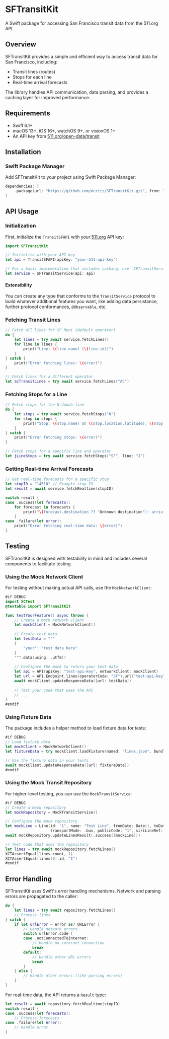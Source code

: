 # SFTransitKit

A Swift package for accessing San Francisco transit data from the 511.org API.

## Overview

SFTransitKit provides a simple and efficient way to access transit data for San Francisco, including:

- Transit lines (routes)
- Stops for each line
- Real-time arrival forecasts

The library handles API communication, data parsing, and provides a caching layer for improved performance.

## Requirements

- Swift 6.1+
- macOS 13+, iOS 16+, watchOS 9+, or visionOS 1+
- An API key from [511.org/open-data/transit](https://511.org/open-data/transit)

## Installation

### Swift Package Manager

Add SFTransitKit to your project using Swift Package Manager:

```swift
dependencies: [
    .package(url: "https://github.com/mcritz/SFTransitKit.git", from: "1.0.0")
]
```

## API Usage

### Initialization

First, initialize the `TransitSFAPI` with your [511.org](https://511.org/open-data/transit) API key:

```swift
import SFTransitKit

// Initialize with your API key
let api = TransitSFAPI(apiKey: "your-511-api-key")

// For a basic implemetation that includes caching, use `SFTransitService`
let service = SFTransitService(api: api)
```

#### Extensibility

You can create any type that conforms to the `TransitService` protocol to build whatever additional features you want, like adding data persistance, further protocol conformances, `@Observable`, etc.

### Fetching Transit Lines

```swift
// Fetch all lines for SF Muni (default operator)
do {
    let lines = try await service.fetchLines()
    for line in lines {
        print("Line: \(line.name) (\(line.id))")
    }
} catch {
    print("Error fetching lines: \(error)")
}

// Fetch lines for a different operator
let acTransitLines = try await service.fetchLines("AC")
```

### Fetching Stops for a Line

```swift
// Fetch stops for the N-Judah line
do {
    let stops = try await service.fetchStops("N")
    for stop in stops {
        print("Stop: \(stop.name) at \(stop.location.latitude), \(stop.location.longitude)")
    }
} catch {
    print("Error fetching stops: \(error)")
}

// Fetch stops for a specific line and operator
let jLineStops = try await service.fetchStops("SF", line: "J")
```

### Getting Real-time Arrival Forecasts

```swift
// Get real-time forecasts for a specific stop
let stopID = "14510" // Example stop ID
let result = await service.fetchRealtime(stopID)

switch result {
case .success(let forecasts):
    for forecast in forecasts {
        print("\(forecast.destination ?? "Unknown destination"): arriving in \(forecast.waitFormatted)")
    }
case .failure(let error):
    print("Error fetching real-time data: \(error)")
}
```

## Testing

SFTransitKit is designed with testability in mind and includes several components to facilitate testing.

### Using the Mock Network Client

For testing without making actual API calls, use the `MockNetworkClient`:

```swift
#if DEBUG
import XCTest
@testable import SFTransitKit

func testYourFeature() async throws {
    // Create a mock network client
    let mockClient = MockNetworkClient()
    
    // Create test data
    let testData = """
    {
        "your": "test data here"
    }
    """.data(using: .utf8)!
    
    // Configure the mock to return your test data
    let api = API(apiKey: "test-api-key", networkClient: mockClient)
    let url = API.Endpoint.lines(operatorCode: "SF").url("test-api-key")
    await mockClient.updateResponseData([url: testData])
    
    // Test your code that uses the API
    // ...
}
#endif
```

### Using Fixture Data

The package includes a helper method to load fixture data for tests:

```swift
#if DEBUG
// Load fixture data
let mockClient = MockNetworkClient()
let fixtureData = try mockClient.loadFixture(named: "lines.json", bundle: .module)

// Use the fixture data in your tests
await mockClient.updateResponseData([url: fixtureData])
#endif
```

### Using the Mock Transit Repository

For higher-level testing, you can use the `MockTransitService`:

```swift
#if DEBUG
// Create a mock repository
let mockRepository = MockTransitService()

// Configure the mock repository
let mockLine = Line(id: "1", name: "Test Line", fromDate: Date(), toDate: Date().addingTimeInterval(86400), 
                    transportMode: .bus, publicCode: "1", siriLineRef: "1", monitored: true, operatorRef: "SF")
await mockRepository.updateLinesResult(.success([mockLine]))

// Test code that uses the repository
let lines = try await mockRepository.fetchLines()
XCTAssertEqual(lines.count, 1)
XCTAssertEqual(lines[0].id, "1")
#endif
```

## Error Handling

SFTransitKit uses Swift's error handling mechanisms. Network and parsing errors are propagated to the caller:

```swift
do {
    let lines = try await repository.fetchLines()
    // Process lines
} catch {
    if let urlError = error as? URLError {
        // Handle network errors
        switch urlError.code {
        case .notConnectedToInternet:
            // Handle no internet connection
            break
        default:
            // Handle other URL errors
            break
        }
    } else {
        // Handle other errors (like parsing errors)
    }
}
```

For real-time data, the API returns a `Result` type:

```swift
let result = await repository.fetchRealtime(stopID)
switch result {
case .success(let forecasts):
    // Process forecasts
case .failure(let error):
    // Handle error
}
```

